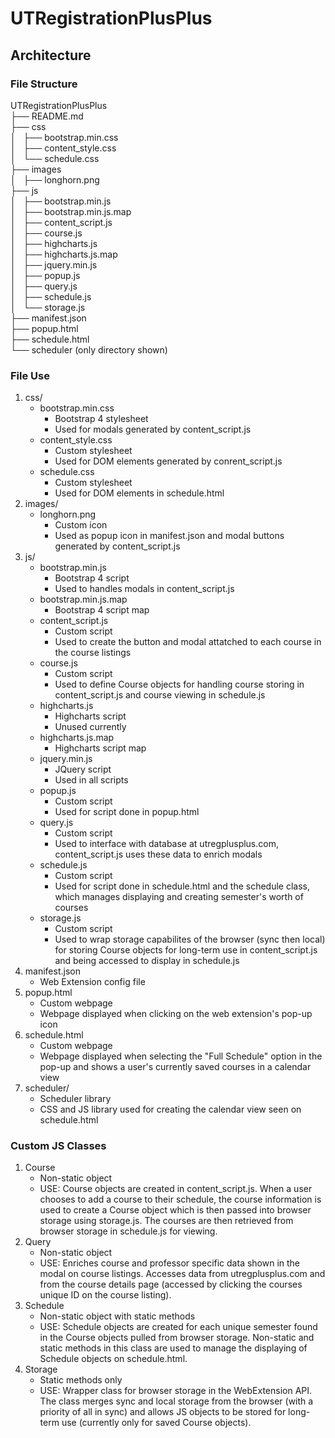 # UTRegistrationPlusPlus

## Architecture

### File Structure
UTRegistrationPlusPlus  
├── README.md  
├── css  
│   ├── bootstrap.min.css  
│   ├── content_style.css  
│   └── schedule.css  
├── images  
│   ├── longhorn.png  
├── js  
│   ├── bootstrap.min.js  
│   ├── bootstrap.min.js.map  
│   ├── content_script.js  
│   ├── course.js  
│   ├── highcharts.js  
│   ├── highcharts.js.map  
│   ├── jquery.min.js  
│   ├── popup.js  
│   ├── query.js  
│   ├── schedule.js  
│   └── storage.js  
├── manifest.json  
├── popup.html  
├── schedule.html  
└── scheduler (only directory shown)  

### File Use
1. css/
	* bootstrap.min.css
		- Bootstrap 4 stylesheet
		- Used for modals generated by content_script.js
	* content_style.css
		- Custom stylesheet
		- Used for DOM elements generated by conrent_script.js
	* schedule.css
		- Custom stylesheet
		- Used for DOM elements in schedule.html
2. images/
	* longhorn.png
		- Custom icon
		- Used as popup icon in manifest.json and modal buttons generated by content_script.js
3. js/
	* bootstrap.min.js
		- Bootstrap 4 script
		- Used to handles modals in content_script.js
	* bootstrap.min.js.map
		- Bootstrap 4 script map
	* content_script.js
		- Custom script
		- Used to create the button and modal attatched to each course in the course listings
	* course.js
		- Custom script
		- Used to define Course objects for handling course storing in content_script.js and course viewing in schedule.js
	* highcharts.js
		- Highcharts script
		- Unused currently
	* highcharts.js.map
		- Highcharts script map
	* jquery.min.js
		- JQuery script
		- Used in all scripts
	* popup.js
		- Custom script
		- Used for script done in popup.html
	* query.js
		- Custom script
		- Used to interface with database at utregplusplus.com, content_script.js uses these data to enrich modals
	* schedule.js
		- Custom script
		- Used for script done in schedule.html and the schedule class, which manages displaying and creating semester's worth of courses
	* storage.js
		- Custom script
		- Used to wrap storage capabilites of the browser (sync then local) for storing Course objects for long-term use in content_script.js and being accessed to display in schedule.js
4. manifest.json
	* Web Extension config file
5. popup.html
	* Custom webpage
	* Webpage displayed when clicking on the web extension's pop-up icon
6. schedule.html
	* Custom webpage
	* Webpage displayed when selecting the "Full Schedule" option in the pop-up and shows a user's currently saved courses in a calendar view
7. scheduler/
	* Scheduler library
	* CSS and JS library used for creating the calendar view seen on schedule.html

### Custom JS Classes
1. Course
	* Non-static object
	* USE: Course objects are created in content_script.js. When a user chooses to add a course to their schedule, the course information is used to create a Course object which is then passed into browser storage using storage.js. The courses are then retrieved from browser storage in schedule.js for viewing.
2. Query
	* Non-static object
	*	USE: Enriches course and professor specific data shown in the modal on course listings. Accesses data from utregplusplus.com and from the course details page (accessed by clicking the courses unique ID on the course listing).
3. Schedule
	* Non-static object with static methods
	* USE: Schedule objects are created for each unique semester found in the Course objects pulled from browser storage. Non-static and static methods in this class are used to manage the displaying of Schedule objects on schedule.html.
4. Storage
	* Static methods only
	* USE: Wrapper class for browser storage in the WebExtension API. The class merges sync and local storage from the browser (with a priority of all in sync) and allows JS objects to be stored for long-term use (currently only for saved Course objects).

